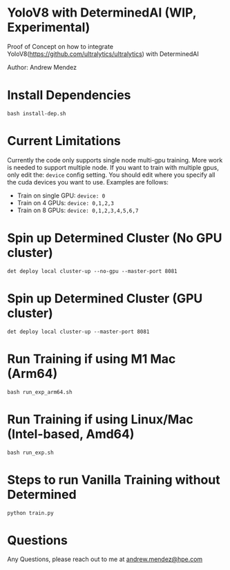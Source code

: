 # YoloV8 with DeterminedAI (WIP, Experimental)
Proof of Concept on how to integrate YoloV8(https://github.com/ultralytics/ultralytics) with DeterminedAI

Author: Andrew Mendez
# Install Dependencies
`bash install-dep.sh`

# Current Limitations

Currently the code only supports single node multi-gpu training. More work is needed to support multiple node.
If you want to train with multiple gpus, only edit the: `device` config setting. You should edit where you specify all the cuda devices you want to use. Examples are follows:
* Train on single GPU: `device: 0`
* Train on 4 GPUs: `device: 0,1,2,3`
* Train on 8 GPUs: `device: 0,1,2,3,4,5,6,7`

# Spin up Determined Cluster (No GPU cluster)
`det deploy local cluster-up --no-gpu --master-port 8081`

# Spin up Determined Cluster (GPU cluster)
`det deploy local cluster-up --master-port 8081`

# Run Training if using M1 Mac (Arm64)
`bash run_exp_arm64.sh`

# Run Training if using Linux/Mac (Intel-based, Amd64)
`bash run_exp.sh`

# Steps to run Vanilla Training without Determined
`python train.py`

# Questions
Any Questions, please reach out to me at andrew.mendez@hpe.com
